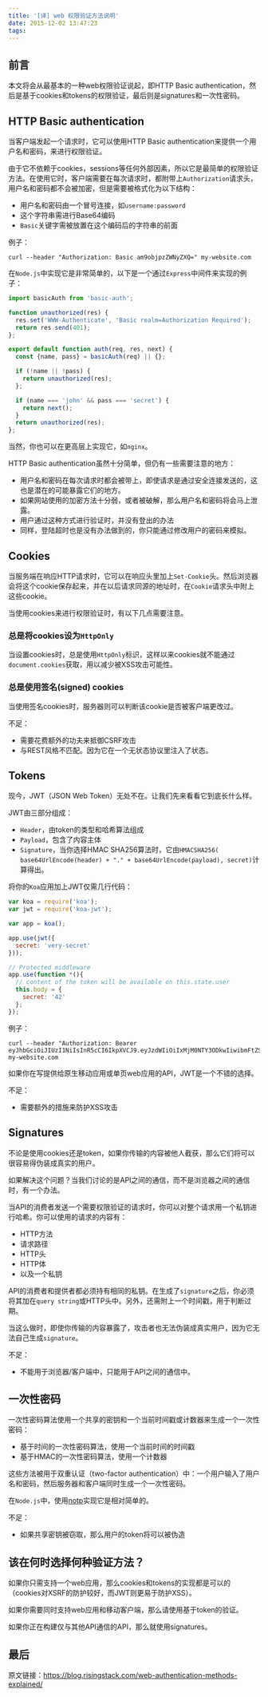 ```yaml
---
title: '[译] web 权限验证方法说明'
date: 2015-12-02 13:47:23
tags:
---
```


## 前言

本文将会从最基本的一种web权限验证说起，即HTTP Basic authentication，然后是基于cookies和tokens的权限验证，最后则是signatures和一次性密码。

## HTTP Basic authentication

当客户端发起一个请求时，它可以使用HTTP Basic authentication来提供一个用户名和密码，来进行权限验证。

由于它不依赖于cookies，sessions等任何外部因素，所以它是最简单的权限验证方法。在使用它时，客户端需要在每次请求时，都附带上`Authorization`请求头，用户名和密码都不会被加密，但是需要被格式化为以下结构：

 - 用户名和密码由一个冒号连接，如`username:password`
 - 这个字符串需进行Base64编码
 - `Basic`关键字需被放置在这个编码后的字符串的前面

例子：

```SHELL
curl --header "Authorization: Basic am9objpzZWNyZXQ=" my-website.com
```

在`Node.js`中实现它是非常简单的，以下是一个通过`Express`中间件来实现的例子：

```js
import basicAuth from 'basic-auth';

function unauthorized(res) {
  res.set('WWW-Authenticate', 'Basic realm=Authorization Required');
  return res.send(401);
};

export default function auth(req, res, next) {
  const {name, pass} = basicAuth(req) || {};

  if (!name || !pass) {
    return unauthorized(res);
  };

  if (name === 'john' && pass === 'secret') {
    return next();
  }
  return unauthorized(res);
};
```

当然，你也可以在更高层上实现它，如`nginx`。

HTTP Basic authentication虽然十分简单，但仍有一些需要注意的地方：

 - 用户名和密码在每次请求时都会被带上，即使请求是通过安全连接发送的，这也是潜在的可能暴露它们的地方。
 - 如果网站使用的加密方法十分弱，或者被破解，那么用户名和密码将会马上泄露。
 - 用户通过这种方式进行验证时，并没有登出的办法
 - 同样，登陆超时也是没有办法做到的，你只能通过修改用户的密码来模拟。

## Cookies

当服务端在响应HTTP请求时，它可以在响应头里加上`Set-Cookie`头。然后浏览器会将这个cookie保存起来，并在以后请求同源的地址时，在`Cookie`请求头中附上这些cookie。

当使用cookies来进行权限验证时，有以下几点需要注意。

### 总是将cookies设为`HttpOnly `

当设置cookies时，总是使用`HttpOnly`标识，这样以来cookies就不能通过`document.cookies`获取，用以减少被XSS攻击可能性。

### 总是使用签名(signed) cookies

当使用签名cookies时，服务器则可以判断该cookie是否被客户端更改过。

不足：

 - 需要花费额外的功夫来抵御CSRF攻击
 - 与REST风格不匹配。因为它在一个无状态协议里注入了状态。

## Tokens

现今，JWT（JSON Web Token）无处不在。让我们先来看看它到底长什么样。

JWT由三部分组成：

 - `Header`，由token的类型和哈希算法组成
 - `Payload`，包含了内容主体
 - `Signature`，当你选择HMAC SHA256算法时，它由`HMACSHA256( base64UrlEncode(header) + "." + base64UrlEncode(payload), secret)`计算得出。

将你的`Koa`应用加上JWT仅需几行代码：

```js
var koa = require('koa');
var jwt = require('koa-jwt');

var app = koa();

app.use(jwt({
  secret: 'very-secret'
}));

// Protected middleware
app.use(function *(){
  // content of the token will be available on this.state.user
  this.body = {
    secret: '42'
  };
});
```

例子：

```SHELL
curl --header "Authorization: Bearer eyJhbGciOiJIUzI1NiIsInR5cCI6IkpXVCJ9.eyJzdWIiOiIxMjM0NTY3ODkwIiwibmFtZSI6IkpvaG4gRG9lIiwiYWRtaW4iOnRydWV9.TJVA95OrM7E2cBab30RMHrHDcEfxjoYZgeFONFh7HgQ" my-website.com
```

如果你在写提供给原生移动应用或单页web应用的API，JWT是一个不错的选择。

不足：

 - 需要额外的措施来防护XSS攻击

## Signatures

不论是使用cookies还是token，如果你传输的内容被他人截获，那么它们将可以很容易得伪装成真实的用户。

如果解决这个问题？当我们讨论的是API之间的通信，而不是浏览器之间的通信时，有一个办法。

当API的消费者发送一个需要权限验证的请求时，你可以对整个请求用一个私钥进行哈希。你可以使用的请求的内容有：

 - HTTP方法
 - 请求路径
 - HTTP头
 - HTTP体
 - 以及一个私钥

API的消费者和提供者都必须持有相同的私钥。在生成了`signature`之后，你必须将其加在`query string`或HTTP头中。另外，还需附上一个时间戳，用于判断过期。

当这么做时，即使你传输的内容暴露了，攻击者也无法伪装成真实用户，因为它无法自己生成`signature`。

不足：

 - 不能用于浏览器/客户端中，只能用于API之间的通信中。

## 一次性密码

一次性密码算法使用一个共享的密钥和一个当前时间戳或计数器来生成一个一次性密码：

 - 基于时间的一次性密码算法，使用一个当前时间的时间戳
 - 基于HMAC的一次性密码算法，使用一个计数器

这些方法被用于双重认证（two-factor authentication）中：一个用户输入了用户名和密码，然后服务器和客户端同时生成一个一次性密码。

在`Node.js`中，使用[notp][1]实现它是相对简单的。

不足：

 - 如果共享密钥被窃取，那么用户的token将可以被伪造

## 该在何时选择何种验证方法？

如果你只需支持一个web应用，那么cookies和tokens的实现都是可以的（cookies对XSRF的防护较好，而JWT则更易于防护XSS）。

如果你需要同时支持web应用和移动客户端，那么请使用基于token的验证。

如果你正在构建仅与其他API通信的API，那么就使用signatures。

## 最后

原文链接：https://blog.risingstack.com/web-authentication-methods-explained/

  [1]: https://github.com/guyht/notp


